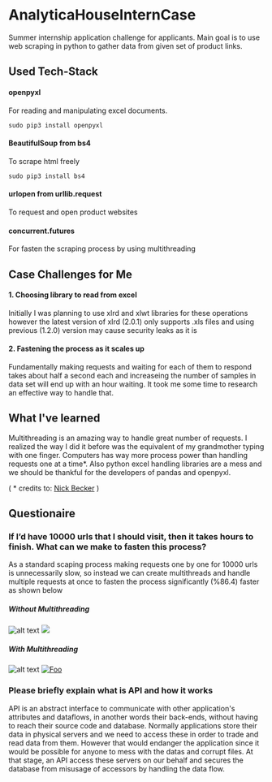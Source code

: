 # AnalyticaHouseInternCase
Summer internship application challenge for applicants. Main goal is to use web scraping in python to gather data from given set of product links. 

## Used Tech-Stack
#### openpyxl
For reading and manipulating excel documents.
```
sudo pip3 install openpyxl
```

#### BeautifulSoup from bs4
To scrape html freely
```
sudo pip3 install bs4
```

#### urlopen from urllib.request
To request and open product websites

#### concurrent.futures
For fasten the scraping process by using multithreading


## Case Challenges for Me
#### 1. Choosing library to read from excel
Initially I was planning to use xlrd and xlwt libraries for these operations however the latest version of xlrd (2.0.1) only supports .xls files 
and using previous (1.2.0) version may cause security leaks as it is 
#### 2. Fastening the process as it scales up
Fundamentally making requests and waiting for each of them to respond takes about half a second each and increaseing the number of samples in data set will end up with an hour waiting. It took me some time to research an effective way to handle that.

## What I've learned
Multithreading is an amazing way to handle great number of requests. I realized the way I did it before was the equivalent of my grandmother typing with one finger. Computers has way more process power than handling requests one at a time*. Also python excel handling libraries are a mess and we should be thankful for the developers of pandas and openpyxl.

( * credits to: [Nick Becker](https://beckernick.github.io/faster-web-scraping-python/) )

## Questionaire
### If I’d have 10000 urls that I should visit, then it takes hours to finish. What can we make to fasten this process?
  As a standard scaping process making requests one by one for 10000 urls is unnecessarily slow, so instead we can create multithreads and handle multiple requests at once to fasten the process significantly (%86.4) faster as shown below

##### Without Multithreading
![alt text](https://prnt.sc/yz62sn)
[<img src="https://prnt.sc/yz62sn">](https://prnt.sc)

##### With Multithreading
![alt text](https://prnt.sc/yz65z1)
[![Foo](https://prnt.sc/yz65z1)](https://prnt.sc)
  
### Please briefly explain what is API and how it works
API is an abstract interface to communicate with other application's attributes and dataflows, in another words their back-ends, without having to reach their source code and database. Normally applications store their data in physical servers and we need to access these in order to trade and read data from them. However that would endanger the application since it would be possible for anyone to mess with the datas and corrupt files. At that stage, an API access these servers on our behalf and secures the database from misusage of accessors by handling the data flow. 

